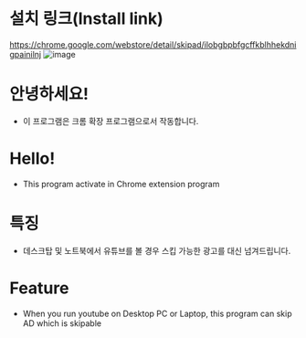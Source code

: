 # 설치 링크(Install link)
https://chrome.google.com/webstore/detail/skipad/ilobgbpbfgcffkblhhekdnigpainilnj
![image](https://github.com/HOOOO98/SKIPAD/assets/120024673/c3e54b85-32b6-4249-b4e0-49828b208277)

# 안녕하세요!
- 이 프로그램은 크롬 확장 프로그램으로서 작동합니다.

# Hello!
- This program activate in Chrome extension program

# 특징
- 데스크탑 및 노트북에서 유튜브를 볼 경우 스킵 가능한 광고를 대신 넘겨드립니다.

# Feature
- When you run youtube on Desktop PC or Laptop, this program can skip AD which is skipable
